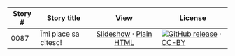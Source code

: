 Story # | Story title | View | License
-------- | -----------  |:-------:| -------
0087 | Îmi place sa citesc! | <a href="https://global-asp.github.io/stories/ro/0087_îmi-place-sa-citesc_slides.html" target="_blank">Slideshow</a> · [Plain HTML](https://global-asp.github.io/stories/ro/0087_îmi-place-sa-citesc.html) | [![GitHub release](https://cloud.githubusercontent.com/assets/9295750/9483128/0e089e5e-4b51-11e5-98ca-6da5cef156a7.png "GitHub release")]() · [CC-BY](https://creativecommons.org/licenses/by/3.0/)

